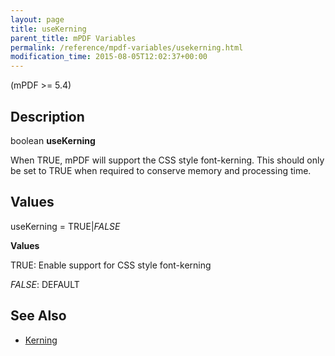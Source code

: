 ```yaml
---
layout: page
title: useKerning
parent_title: mPDF Variables
permalink: /reference/mpdf-variables/usekerning.html
modification_time: 2015-08-05T12:02:37+00:00
---
```




<p>(mPDF &gt;= 5.4)</p>
<h2>Description</h2>
<p class="manual_block">boolean <b>useKerning</b></p>
<p>When <span class="smallblock">TRUE</span>, mPDF will support the CSS style <span class="parameter">font-kerning</span>. This should only be set to <span class="smallblock">TRUE</span> when required to conserve memory and processing time.</p>
<h2>Values</h2>
<p class="manual_param_dt"><span class="parameter">useKerning</span> = <span class="smallblock">TRUE</span>|<span class="smallblock"><i>FALSE</i></span></p>
<p class="manual_param_dd"><b>Values</b>

<span class="smallblock">TRUE</span>: Enable support for CSS style <span class="parameter">font-kerning</span>

<span class="smallblock"><i>FALSE</i></span>: <span class="smallblock">DEFAULT</span></p>
<h2>See Also</h2>
<ul>
<li class="manual_boxlist"><a href="{{ "/what-else-can-i-do/kerning.html" | prepend: site.baseurl }}">Kerning</a> </li>
</ul>
